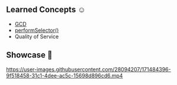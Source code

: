 

## Learned Concepts ☺️

* [GCD](https://de.wikipedia.org/wiki/Grand_Central_Dispatch)
* [performSelector()](https://developer.apple.com/documentation/objectivec/1418956-nsobject/1418764-performselector)
* Quality of Service
 


## Showcase 📱

https://user-images.githubusercontent.com/28094207/171484396-9f518458-31c1-4dee-ac5c-15698d896cd6.mp4
